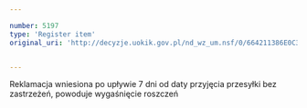 ```yaml
---

number: 5197
type: 'Register item'
original_uri: 'http://decyzje.uokik.gov.pl/nd_wz_um.nsf/0/664211386E0C34B7C1257BC5003EEFCF?OpenDocument'


---
```


Reklamacja wniesiona po upływie 7 dni od daty przyjęcia przesyłki bez zastrzeżeń, powoduje wygaśnięcie roszczeń
